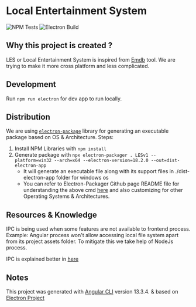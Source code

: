 # Local Entertainment System
![NPM Tests](https://github.com/vsaiprakash/local-entertainment-system/actions/workflows/npm-tests-workflow.yml/badge.svg)
![Electron Build](https://github.com/vsaiprakash/local-entertainment-system/actions/workflows/build-workflow.yml/badge.svg)

## Why this project is created ?

LES or Local Entertainment System is inspired from [Emdb](https://www.emdb.eu/) tool. We are trying to make it more cross platform and less complicated.

## Development

Run `npm run electron` for dev app to run locally.

## Distribution

We are using [`electron-package`](https://github.com/electron/electron-packager) library for generating an executable package based on OS & Architecture.
Steps:
1. Install NPM Libraries with `npm install`
2. Generate package with `npx electron-packager . LESv1 --platform=win32 --arch=x64 --electron-version=18.2.0 --out=dist-electron-app`
    - It will generate an executable file along with its support files in ./dist-electron-app folder for windows os
    - You can refer to Electron-Packager Github page README file for understanding the above cmd [here](https://github.com/electron/electron-packager) and also customizing for other Operating Systems & Architectures.

## Resources & Knowledge

IPC is being used when some features are not available to frontend process. Example: Angular process won't allow accessing local file system apart from its project assets folder. To mitigate this we take help of NodeJs process.

IPC is explained better in [here](https://github.com/marcialwushu/angular-electron/wiki/Using-IPC-in-Angular#a-simple-workaround)

## Notes

This project was generated with [Angular CLI](https://github.com/angular/angular-cli) version 13.3.4. & based on [Electron Project](https://github.com/custom-templates/angular-electron-project-v2)
